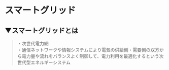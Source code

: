 # スマートグリッド

## ▼スマートグリッドとは
>・次世代電力網<br>
>・通信ネットワークや情報システムにより電気の供給側・需要側の双方から電力量や流れをバランスよく制御して、電力利用を最適化するという次世代型エネルギーシステム<br>
<br>
